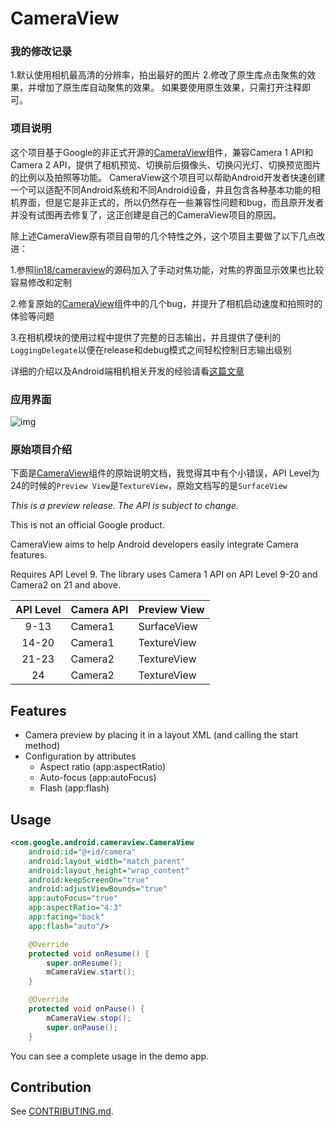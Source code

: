 # CameraView

### 我的修改记录
1.默认使用相机最高清的分辨率，拍出最好的图片
2.修改了原生库点击聚焦的效果，并增加了原生库自动聚焦的效果。
  如果要使用原生效果，只需打开注释即可。

### 项目说明

这个项目基于Google的非正式开源的[CameraView](https://github.com/google/cameraview)组件，兼容Camera 1 API和Camera 2 API，提供了相机预览、切换前后摄像头、切换闪光灯、切换预览图片的比例以及拍照等功能。
CameraView这个项目可以帮助Android开发者快速创建一个可以适配不同Android系统和不同Android设备，并且包含各种基本功能的相机界面，但是它是非正式的，所以仍然存在一些兼容性问题和bug，而且原开发者并没有试图再去修复了，这正创建是自己的CameraView项目的原因。

除上述CameraView原有项目自带的几个特性之外，这个项目主要做了以下几点改进：

1.参照[lin18/cameraview](https://github.com/lin18/cameraview)的源码加入了手动对焦功能，对焦的界面显示效果也比较容易修改和定制

2.修复原始的[CameraView](https://github.com/google/cameraview)组件中的几个bug，并提升了相机启动速度和拍照时的体验等问题

3.在相机模块的使用过程中提供了完整的日志输出，并且提供了便利的`LoggingDelegate`以便在release和debug模式之间轻松控制日志输出级别

详细的介绍以及Android端相机相关开发的经验请看[这篇文章](http://javayhu.me/blog/2017/09/25/camera-development-experience-on-android/)

### 应用界面

![img](cameraview_screenshot.png)

### 原始项目介绍

下面是[CameraView](https://github.com/google/cameraview)组件的原始说明文档，我觉得其中有个小错误，API Level为24的时候的`Preview View`是`TextureView`，原始文档写的是`SurfaceView`

*This is a preview release. The API is subject to change.*

This is not an official Google product.

CameraView aims to help Android developers easily integrate Camera features.

Requires API Level 9. The library uses Camera 1 API on API Level 9-20 and Camera2 on 21 and above.

| API Level | Camera API | Preview View |
|:---------:|------------|--------------|
| 9-13      | Camera1    | SurfaceView  |
| 14-20     | Camera1    | TextureView  |
| 21-23     | Camera2    | TextureView  |
| 24        | Camera2    | TextureView  |

## Features

- Camera preview by placing it in a layout XML (and calling the start method)
- Configuration by attributes
  - Aspect ratio (app:aspectRatio)
  - Auto-focus (app:autoFocus)
  - Flash (app:flash)

## Usage

```xml
<com.google.android.cameraview.CameraView
    android:id="@+id/camera"
    android:layout_width="match_parent"
    android:layout_height="wrap_content"
    android:keepScreenOn="true"
    android:adjustViewBounds="true"
    app:autoFocus="true"
    app:aspectRatio="4:3"
    app:facing="back"
    app:flash="auto"/>
```

```java
    @Override
    protected void onResume() {
        super.onResume();
        mCameraView.start();
    }

    @Override
    protected void onPause() {
        mCameraView.stop();
        super.onPause();
    }
```

You can see a complete usage in the demo app.

## Contribution

See [CONTRIBUTING.md](/CONTRIBUTING.md).
